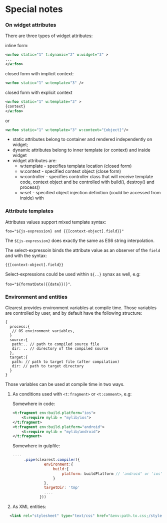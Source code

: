 # Special notes
### On widget attributes

There are three types of widget attributes:


inline form:
```xml
<w:foo static="1" t:dynamic="2" w:widget="3" >
...
</w:foo>
```

closed form with implicit context:
```xml
<w:foo static="1" w:template="3" />
```

closed form with explicit context
```xml
<w:foo static="1" w:template="3" >
{context}
</w:foo>
```
or
```xml
<w:foo static="1" w:template="3" w:context="{object}"/>
```


* static attributes belong to container and rendered independently on widget;
* dynamic attributes belong to inner template (or context) and inside widget
* widget attributes are:
  * w:template - specifies template location (closed form)
  * w:context - specified context object (close form)
  * w:controller - specifies controller class that will receive template code, context object and be controlled with build(), destroy() and process()
  * w:set - specified object injection definition (could be accessed from inside) with

### Attribute templates
Attributes values support mixed template syntax:

```foo="${js-expression} and {{[context-object].field}}"```

The ```${js-expression}``` does exactly the same as ES6 string interpolation.

The select-expressoin binds the attribute value as an observer of the ```field``` and with the syntax:

  ```{{[context-object].field}}```

Select-expressions could be used within ```${..}``` synax as well, e.g:

``foo="${formatDate({{date}})}"``.



### Environment and entities
Clearest provides environment variables at compile time. Those variables are controlled by user, and by default have the following structure:
 ```
 {
   process:{
    // OS environment variables,
   }
   source:{
    path:.. // path to compiled source file
    dir: .. // directory of the compiled source
   },
   target:{
    path: // path to target file (after compilation)
    dir: // path to target directory
   }
 }
 ```

Those variables can be used at compile time in two ways.
 1. As conditions used with ``<t:fragment>`` or ``<t:comment>``, e.g:

    Somewhere in code:

    ```xml
    <t:fragment env:build.platform="ios">
        <t:require mylib = "mylib/ios">
    </t:fragment>
    <t:fragment env:build.platform="android">
        <t:require mylib = "mylib/android">
    </t:fragment>
    ```

    Somewhere in gulpfile:

    ```javascript
    ....
         .pipe(clearest.compiler({
                  environment:{
                      build:{
                          platform: buildPlatform // 'android' or 'ios'
                      }
                  },
                  targetDir: 'tmp'
                  ....
                }))
    ```



2. As XML entities:
  ```xml
    <link rel="stylesheet" type="text/css" href="&env:path.to.css;/style.css">
  ```



